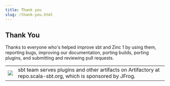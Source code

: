 ```yaml
---
title: Thank you
slug: /thank-you.html
---
```


Thank You
---------

Thanks to everyone who's helped improve sbt and Zinc 1 by using them, reporting bugs, improving our documentation, porting builds, porting plugins, and submitting and reviewing pull requests.

<table>
<tr>
<td>
<img src="assets/artifactory_black_green.png" style={{width: '200px' }}></img>
</td>
<td>
sbt team serves plugins and other artifacts on Artifactory at repo.scala-sbt.org, which is sponsored by JFrog.
</td>
</tr>
</table>
